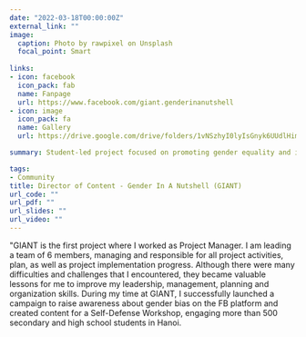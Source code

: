 ```yaml
---
date: "2022-03-18T00:00:00Z"
external_link: ""
image:
  caption: Photo by rawpixel on Unsplash
  focal_point: Smart
  
links:
- icon: facebook
  icon_pack: fab
  name: Fanpage
  url: https://www.facebook.com/giant.genderinanutshell
- icon: image
  icon_pack: fa
  name: Gallery
  url: https://drive.google.com/drive/folders/1vNSzhyI0lyIsGnyk6UUdlHim9p5bgtyg?usp=share_link

summary: Student-led project focused on promoting gender equality and inclusivity

tags:
- Community
title: Director of Content - Gender In A Nutshell (GIANT)
url_code: ""
url_pdf: ""
url_slides: ""
url_video: ""
---
```

"GIANT is the first project where I worked as Project Manager. I am leading a team of 6 members, managing and responsible for all project activities, plan, as well as project implementation progress. Although there were many difficulties and challenges that I encountered, they became valuable lessons for me to improve my leadership, management, planning and organization skills. During my time at GIANT, I successfully launched a campaign to raise awareness about gender bias on the FB platform and created content for a Self-Defense Workshop, engaging more than 500 secondary and high school students in Hanoi.
